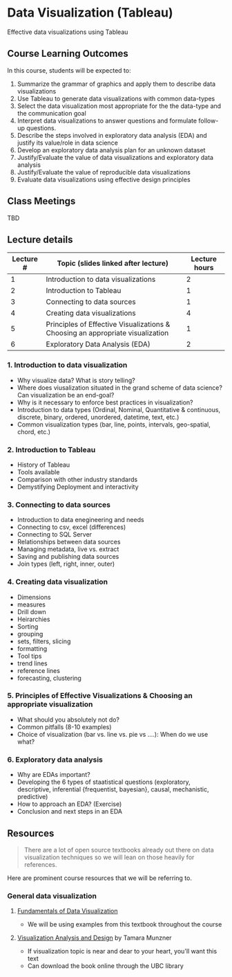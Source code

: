 # Data Visualization (Tableau)

Effective data visualizations using Tableau

## Course Learning Outcomes

In this course, students will be expected to:

1. Summarize the grammar of graphics and apply them to describe data visualizations
1. Use Tableau to generate data visualizations with common data-types
1. Select the data visualization most appropriate for the the data-type and the communication goal
1. Interpret data visualizations to answer questions and formulate follow-up questions.
1. Describe the steps involved in exploratory data analysis (EDA) and justify its value/role in data science
1. Develop an exploratory data analysis plan for an unknown dataset
1. Justify/Evaluate the value of data visualizations and exploratory data analysis
1. Justify/Evaluate the value of reproducible data visualizations
1. Evaluate data visualizations using effective design principles

## Class Meetings

TBD

## Lecture details

| Lecture # | Topic (slides linked after lecture) | Lecture hours |
|---------|-------|-----------|
| 1 | Introduction to data visualizations | 2 |
| 2 | Introduction to Tableau | 1 |
| 3 | Connecting to data sources | 1 |
| 4 | Creating data visualizations | 4 |
| 5 | Principles of Effective Visualizations & Choosing an appropriate visualization | 1 |
| 6 | Exploratory Data Analysis (EDA) | 2 |


### 1. Introduction to data visualization
- Why visualize data? What is story telling?
- Where does viusalization situated in the grand scheme of data science? Can visualization be an end-goal?
- Why is it necessary to enforce best practices in visualization?
- Introduction to data types (Ordinal, Nominal, Quantitative & continuous, discrete, binary, ordered, unordered, datetime, text, etc.)
- Common visualization types (bar, line, points, intervals, geo-spatial, chord, etc.)

### 2. Introduction to Tableau
- History of Tableau
- Tools available
- Comparison with other industry standards
- Demystifying Deployment and interactivity

### 3. Connecting to data sources
- Introduction to data enegineering and needs
- Connecting to csv, excel (differences)
- Connecting to SQL Server
- Relationships between data sources
- Managing metadata, live vs. extract
- Saving and publishing data sources
- Join types (left, right, inner, outer)

### 4. Creating data visualization
- Dimensions
- measures
- Drill down
- Heirarchies
- Sorting
- grouping
- sets, filters, slicing
- formatting
- Tool tips
- trend lines
- reference lines
- forecasting, clustering

### 5. Principles of Effective Visualizations & Choosing an appropriate visualization
- What should you absolutely not do?
- Common pitfalls (8-10 examples)
- Choice of visualization (bar vs. line vs. pie vs ....): When do we use what?

### 6. Exploratory data analysis
- Why are EDAs important?
- Developing the 6 types of staatistical questions (exploratory, descriptive, inferential {frequentist, bayesian}, causal, mechanistic, predictive)
- How to approach an EDA? (Exercise)
- Conclusion and next steps in an EDA



## Resources

> There are a lot of open source textbooks already out there on data visualization techniques so we will lean on those heavily for references.

Here are prominent course resources that we will be referring to.

### General data visualization

1. [Fundamentals of Data Visualization](https://serialmentor.com/dataviz/introduction.html)
    - We will be using examples from this textbook throughout the course

1. [Visualization Analysis and Design](https://www-taylorfrancis-com.ezproxy.library.ubc.ca/books/9780429088902) by Tamara Munzner
   - If visualization topic is near and dear to your heart, you'll want this text
   - Can download the book online through the UBC library

